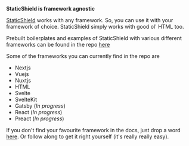 **StaticShield is framework agnostic**

[StaticShield](https://staticshield.vercel.app) works with any framework. So, you can use it with your
framework of choice.
StaticShield simply works with good ol' HTML too.

Prebuilt boilerplates and examples of
StaticShield with various different frameworks can be found in the repo [here](https://github.com/lalit2005/staticshield-examples)

Some of the frameworks you can currently find in the repo are

- Nextjs
- Vuejs
- Nuxtjs
- HTML
- Svelte
- SvelteKit
- Gatsby (_In progress_)
- React (_In progress_)
- Preact (_In progress_)

If you don't find your favourite framework in the docs, just drop a word
[here](https://staticshield.vercel.app/contact). Or follow along to get it right yourself (it's really really easy).
